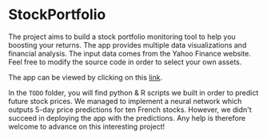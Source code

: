 # StockPortfolio

The project aims to build a stock portfolio monitoring tool to help you boosting your returns. The app provides multiple data visualizations and financial analysis. The input data comes from the Yahoo Finance website. Feel free to modify the source code in order to select your own assets. 

The app can be viewed by clicking on this [link](https://pdiot.shinyapps.io/StockPortfolio/).

In the `TODO` folder, you will find python & R scripts we built in order to predict future stock prices. We managed to implement a neural network which outputs 5-day price predictions for ten French stocks. However, we didn't succeed in deploying the app with the predictions. Any help is therefore welcome to advance on this interesting project!
